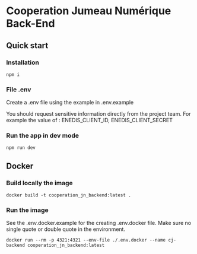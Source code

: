 # Cooperation Jumeau Numérique Back-End

## Quick start

### Installation

```shell
npm i
```

### File .env

Create a .env file using the example in .env.example

You should request sensitive information directly from the project team. For example the value of : ENEDIS_CLIENT_ID, ENEDIS_CLIENT_SECRET

### Run the app in dev mode

```shell
npm run dev
```

## Docker

### Build locally the image

```shell
docker build -t cooperation_jn_backend:latest .
```

### Run the image

See the .env.docker.example for the creating .env.docker file. Make sure no single quote or double quote in the environment.

```shell
docker run --rm -p 4321:4321 --env-file ./.env.docker --name cj-backend cooperation_jn_backend:latest
```
